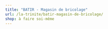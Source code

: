 ```yaml
---
title: "BATIR - Magasin de bricolage"
url: /la-trinite/batir-magasin-de-bricolage/
shop: à faire soi-même
---
```

